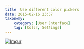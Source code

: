 ```yaml
---
title: Use different color pickers
date: 2015-02-16 23:37
taxonomy:
    category: [User Interface]
    tag: [Color, Settings]
---
```

[![Imgur](http://i.imgur.com/PP59DNa.png)](http://i.imgur.com/PP59DNa.png)
